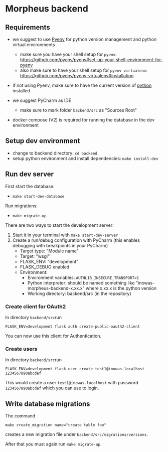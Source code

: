 # Morpheus backend

## Requirements

* we suggest to use [Pyenv](https://github.com/pyenv/pyenv) for python version management and python virtual environments
  * make sure you have your shell setup for `pyenv`: https://github.com/pyenv/pyenv#set-up-your-shell-environment-for-pyenv
  * also make sure to have your shell setup for `pyenv virtualenv`: https://github.com/pyenv/pyenv-virtualenv#installation

* if not using Pyenv, make sure to have the current version of [python](https://www.python.org/) installed

* we suggest PyCharm as IDE
  * make sure to mark folder `backend/src` as "Sources Root"

* docker compose (V2) is required for running the database in the dev environment

## Setup dev environment

* change to backend directory: `cd backend`
* setup python environment and install dependencies: `make install-dev`

## Run dev server

First start the database:
* `make start-dev-database`

Run migrations:
* `make migrate-up`

There are two ways to start the development server:
1. Start it in your terminal with `make start-dev-server`
2. Create a run/debug configuration with PyCharm (this enables debugging with breakpoints in your PyCharm)
   * Target type: "Module name"
   * Target: "wsgi"
   * FLASK_ENV: "development"
   * FLASK_DEBUG enabled
   * Environment:
     * Environment variables: `AUTHLIB_INSECURE_TRANSPORT=1`
     * Python interpreter: should be named something like "inowas-morpheus-backend-x.xx.x" where x.xx.x is the python version
     * Working directory: backend/src (in the repository)


### Create client for OAuth2

In directory `backend/src`run
```
FLASK_ENV=development flask auth create-public-oauth2-client
```

You can now use this client for Authentication.

### Create users

In directory `backend/src`run
```
FLASK_ENV=development flask user create test1@inowas.localhost 1234567890abcdef
```

This would create a user `test1@inowas.localhost` with password `1234567890abcdef` which you can use to login.

## Write database migrations

The command
```
make create_migration name="create table foo"
```
creates a new migration file under `backend/src/migrations/versions`.

After that you must again run `make migrate-up`.
